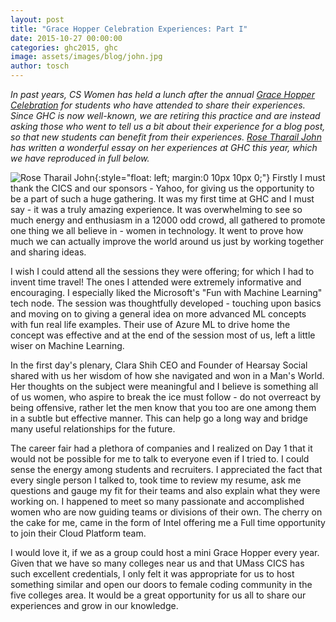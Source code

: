 ```yaml
---
layout: post
title: "Grace Hopper Celebration Experiences: Part I"
date: 2015-10-27 00:00:00
categories: ghc2015, ghc
image: assets/images/blog/john.jpg
author: tosch
---
```


*In past years, CS Women has held a lunch after the annual [Grace Hopper Celebration](http://ghc.anitaborg.org/)​ for students who have attended to share their experiences. Since GHC is now well-known, we are retiring this practice and are instead asking those who went to tell us a bit about their experience for a blog post, so that new students can benefit from their experiences. [Rose Tharail John](https://people.cs.umass.edu/~rosejohn/) has written a wonderful essay on her experiences at GHC this year, which we have reproduced in full below.*

![Rose Tharail John](/images/john.jpg){:style="float: left; margin:0 10px 10px 0;"}
​Firstly I must thank the CICS and our sponsors - Yahoo, for giving us the opportunity to be a part of such a huge gathering. It was my first time at GHC and I must say - it was a truly amazing experience. It was overwhelming to see so much energy and enthusiasm in a 12000 odd crowd, all gathered to promote one thing we all believe in - women in technology. It went to prove how much we can actually improve the world around us just by working together and sharing ideas.

I wish I could attend all the sessions they were offering; for which I had to invent time travel! The ones I attended were extremely informative and encouraging. I especially liked the Microsoft's "Fun with Machine Learning" tech node. The session was thoughtfully developed - touching upon basics and moving on to giving a general idea on more advanced ML concepts with fun real life examples. Their use of Azure ML to drive home the concept was effective and at the end of the session most of us, left a little wiser on Machine Learning. 

In the first day's plenary, Clara Shih CEO and Founder of Hearsay Social shared with us her wisdom of how she navigated and won in a Man's World. Her thoughts on the subject were meaningful and I believe is something all of us women, who aspire to break the ice must follow - do not overreact by being offensive, rather let the men know that you too are one among them in a subtle but effective manner. This can help go a long way and bridge many useful relationships for the future. 

The career fair had a plethora of companies and I realized on Day 1 that it would not be possible for me to talk to everyone even if I tried to. I could sense the energy among students and recruiters. I appreciated the fact that every single person I talked to, took time to review my resume, ask me questions and gauge my fit for their teams and also explain what they were working on. I happened to meet so many passionate and accomplished women who are now guiding teams or divisions of their own. The cherry on the cake for me, came in the form of Intel offering me a Full time opportunity to join their Cloud Platform team. 

I would love it, if we as a group could host a mini Grace Hopper every year. Given that we have so many colleges near us and that UMass CICS has such excellent credentials, I only felt it was appropriate for us to host something similar and open our doors to female coding community in the five colleges area. It would be a great opportunity for us all to share our experiences and grow in our knowledge.